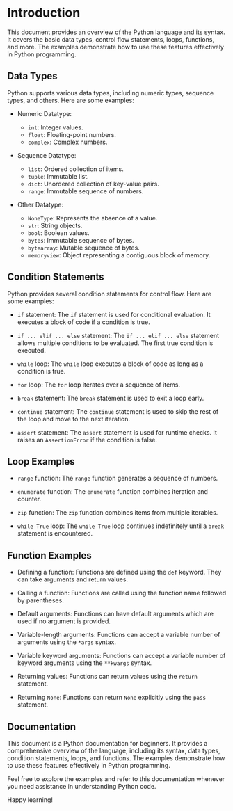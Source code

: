 
# Introduction
This document provides an overview of the Python language and its syntax. It covers the basic data types, control flow statements, loops, functions, and more. The examples demonstrate how to use these features effectively in Python programming.

## Data Types
Python supports various data types, including numeric types, sequence types, and others. Here are some examples:

- Numeric Datatype:
    - `int`: Integer values.
    - `float`: Floating-point numbers.
    - `complex`: Complex numbers.

- Sequence Datatype:
    - `list`: Ordered collection of items.
    - `tuple`: Immutable list.
    - `dict`: Unordered collection of key-value pairs.
    - `range`: Immutable sequence of numbers.

- Other Datatype:
    - `NoneType`: Represents the absence of a value.
    - `str`: String objects.
    - `bool`: Boolean values.
    - `bytes`: Immutable sequence of bytes.
    - `bytearray`: Mutable sequence of bytes.
    - `memoryview`: Object representing a contiguous block of memory.

## Condition Statements
Python provides several condition statements for control flow. Here are some examples:

- `if` statement:
    The `if` statement is used for conditional evaluation. It executes a block of code if a condition is true.

- `if ... elif ... else` statement:
    The `if ... elif ... else` statement allows multiple conditions to be evaluated. The first true condition is executed.

- `while` loop:
    The `while` loop executes a block of code as long as a condition is true.

- `for` loop:
    The `for` loop iterates over a sequence of items.

- `break` statement:
    The `break` statement is used to exit a loop early.

- `continue` statement:
    The `continue` statement is used to skip the rest of the loop and move to the next iteration.

- `assert` statement:
    The `assert` statement is used for runtime checks. It raises an `AssertionError` if the condition is false.

## Loop Examples

- `range` function:
    The `range` function generates a sequence of numbers.

- `enumerate` function:
    The `enumerate` function combines iteration and counter.

- `zip` function:
    The `zip` function combines items from multiple iterables.

- `while True` loop:
    The `while True` loop continues indefinitely until a `break` statement is encountered.

## Function Examples

- Defining a function:
    Functions are defined using the `def` keyword. They can take arguments and return values.

- Calling a function:
    Functions are called using the function name followed by parentheses.

- Default arguments:
    Functions can have default arguments which are used if no argument is provided.

- Variable-length arguments:
    Functions can accept a variable number of arguments using the `*args` syntax.

- Variable keyword arguments:
    Functions can accept a variable number of keyword arguments using the `**kwargs` syntax.

- Returning values:
    Functions can return values using the `return` statement.

- Returning `None`:
    Functions can return `None` explicitly using the `pass` statement.

## Documentation
This document is a Python documentation for beginners. It provides a comprehensive overview of the language, including its syntax, data types, condition statements, loops, and functions. The examples demonstrate how to use these features effectively in Python programming.

Feel free to explore the examples and refer to this documentation whenever you need assistance in understanding Python code.

Happy learning!
